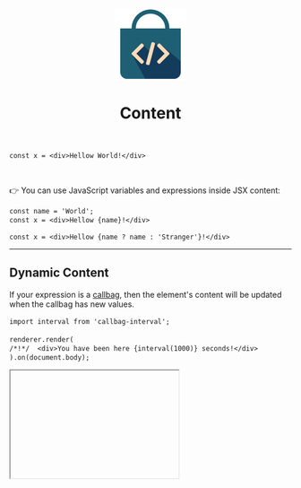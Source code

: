 <div align="center">
  <img src="/docs/assets/callbag-jsx.svg" width="128px"/>
  <h1>Content</h1>
</div>

<br>

```tsx
const x = <div>Hellow World!</div>
```

<br>

👉 You can use JavaScript variables and expressions inside JSX content:

```tsx
const name = 'World';
const x = <div>Hellow {name}!</div>
```

```tsx
const x = <div>Hellow {name ? name : 'Stranger'}!</div>
```

---

## Dynamic Content

If your expression is a [callbag](/reactivity/callbags), then the element's content
will be updated when the callbag has new values.

```tsx
import interval from 'callbag-interval';

renderer.render(
/*!*/  <div>You have been here {interval(1000)} seconds!</div>
).on(document.body);
```
<iframe deferred-src="https://callbag-jsx-demo-timer1.stackblitz.io" height="192"/>

> :Buttons
> > :Button label=Playground, url=https://stackblitz.com/edit/callbag-jsx-demo-timer1?file=index.tsx

<br>

> 👉 Values of the provided callbag are only listened to while the element lives on the DOM:
> ```tsx
> const name = state('Jack');
> const div = <div>Hellow {name}!</div>;
> 
> console.log(div.textContent);           // > Hellow !
> 
> renderer.render(div).on(document.body); // --> now `div` starts listening to `name`
> console.log(div.textContent);           // > Hellow Jack!
> 
> name.set('John');                       // --> `div` updates itself with `name`
> console.log(div.textContent);           // > Hellow John!
> 
> renderer.remove(div);                   // --> `div` stops listening to `name`
> name.set('Jonas');                      // --> so this update will be missed
> console.log(div.textContent);           // > Hellow John!
> ```
>
> > :Buttons
> > > :Button label=Playground, url=https://stackblitz.com/edit/callbag-jsx-content-lifecycle

---

## Escaping

JSX content is escaped by default, so HTML strings would be rendered as if they were strings.
However sometimes it is useful to set content of an element directly to some HTML string,
similar to setting `element.innerHTML`.

To do this, simply set the `_content` attribute of your element:

```tsx
import marked from 'marked';

const input = state('');
const markdown = expr($ => marked($(input)));

renderer.render(<>
  <textarea _state={input} placeholder='type some markdown ...'/>
/*!*/  <div _content={markdown}/>
</>).on(document.body);
```
<iframe deferred-src="https://callbag-jsx-demo-marked.stackblitz.io" height="256"/>

> :Buttons
> > :Button label=Playground, url=https://stackblitz.com/edit/callbag-jsx-demo-marked

<br>

> ⚠️ **WARNING** ⚠️
>
> Using `_content` attribute might allow attackers to inject their own JavaScript
> into your webpage, which allows them access to data that otherwise would only be
> available to your own JavaScript (data such as cookies). This type of attack is known
> as [XSS attack](https://owasp.org/www-community/attacks/xss/) and the best way to
> protect against it is to check custom HTML generated from user input before
> adding it to the DOM.

<br><br>

> :ToCPrevNext